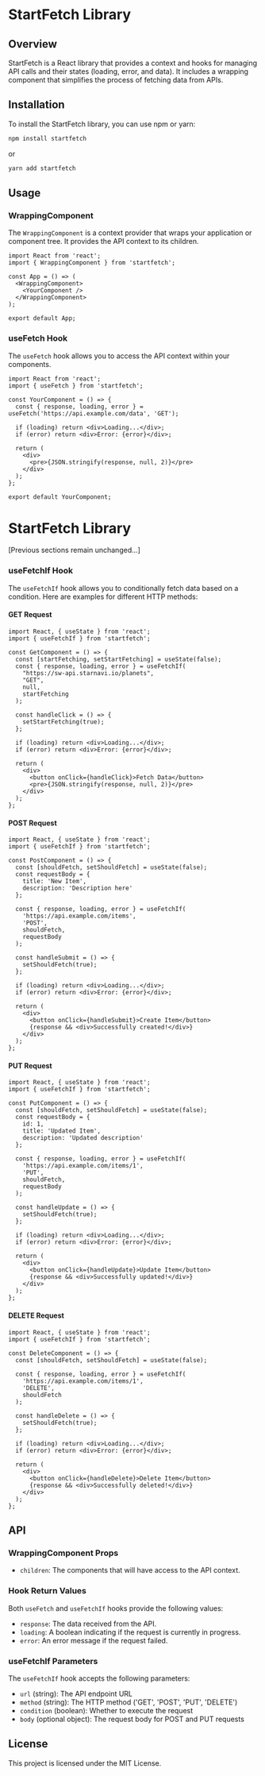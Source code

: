 # StartFetch Library

## Overview

StartFetch is a React library that provides a context and hooks for managing API calls and their states (loading, error, and data). It includes a wrapping component that simplifies the process of fetching data from APIs.

## Installation

To install the StartFetch library, you can use npm or yarn:

```bash
npm install startfetch
```

or

```bash
yarn add startfetch
```

## Usage

### WrappingComponent

The `WrappingComponent` is a context provider that wraps your application or component tree. It provides the API context to its children.

```tsx
import React from 'react';
import { WrappingComponent } from 'startfetch';

const App = () => (
  <WrappingComponent>
    <YourComponent />
  </WrappingComponent>
);

export default App;
```

### useFetch Hook

The `useFetch` hook allows you to access the API context within your components.

```tsx
import React from 'react';
import { useFetch } from 'startfetch';

const YourComponent = () => {
  const { response, loading, error } = useFetch('https://api.example.com/data', 'GET');

  if (loading) return <div>Loading...</div>;
  if (error) return <div>Error: {error}</div>;

  return (
    <div>
      <pre>{JSON.stringify(response, null, 2)}</pre>
    </div>
  );
};

export default YourComponent;
```

# StartFetch Library

[Previous sections remain unchanged...]

### useFetchIf Hook

The `useFetchIf` hook allows you to conditionally fetch data based on a condition. Here are examples for different HTTP methods:

#### GET Request

```tsx
import React, { useState } from 'react';
import { useFetchIf } from 'startfetch';

const GetComponent = () => {
  const [startFetching, setStartFetching] = useState(false);
  const { response, loading, error } = useFetchIf(
    "https://sw-api.starnavi.io/planets",
    "GET",
    null,
    startFetching
  );

  const handleClick = () => {
    setStartFetching(true);
  };

  if (loading) return <div>Loading...</div>;
  if (error) return <div>Error: {error}</div>;

  return (
    <div>
      <button onClick={handleClick}>Fetch Data</button>
      <pre>{JSON.stringify(response, null, 2)}</pre>
    </div>
  );
};
```

#### POST Request

```tsx
import React, { useState } from 'react';
import { useFetchIf } from 'startfetch';

const PostComponent = () => {
  const [shouldFetch, setShouldFetch] = useState(false);
  const requestBody = {
    title: 'New Item',
    description: 'Description here'
  };

  const { response, loading, error } = useFetchIf(
    'https://api.example.com/items',
    'POST',
    shouldFetch,
    requestBody
  );

  const handleSubmit = () => {
    setShouldFetch(true);
  };

  if (loading) return <div>Loading...</div>;
  if (error) return <div>Error: {error}</div>;

  return (
    <div>
      <button onClick={handleSubmit}>Create Item</button>
      {response && <div>Successfully created!</div>}
    </div>
  );
};
```

#### PUT Request

```tsx
import React, { useState } from 'react';
import { useFetchIf } from 'startfetch';

const PutComponent = () => {
  const [shouldFetch, setShouldFetch] = useState(false);
  const requestBody = {
    id: 1,
    title: 'Updated Item',
    description: 'Updated description'
  };

  const { response, loading, error } = useFetchIf(
    'https://api.example.com/items/1',
    'PUT',
    shouldFetch,
    requestBody
  );

  const handleUpdate = () => {
    setShouldFetch(true);
  };

  if (loading) return <div>Loading...</div>;
  if (error) return <div>Error: {error}</div>;

  return (
    <div>
      <button onClick={handleUpdate}>Update Item</button>
      {response && <div>Successfully updated!</div>}
    </div>
  );
};
```

#### DELETE Request

```tsx
import React, { useState } from 'react';
import { useFetchIf } from 'startfetch';

const DeleteComponent = () => {
  const [shouldFetch, setShouldFetch] = useState(false);
  
  const { response, loading, error } = useFetchIf(
    'https://api.example.com/items/1',
    'DELETE',
    shouldFetch
  );

  const handleDelete = () => {
    setShouldFetch(true);
  };

  if (loading) return <div>Loading...</div>;
  if (error) return <div>Error: {error}</div>;

  return (
    <div>
      <button onClick={handleDelete}>Delete Item</button>
      {response && <div>Successfully deleted!</div>}
    </div>
  );
};
```

## API

### WrappingComponent Props

- `children`: The components that will have access to the API context.

### Hook Return Values

Both `useFetch` and `useFetchIf` hooks provide the following values:

- `response`: The data received from the API.
- `loading`: A boolean indicating if the request is currently in progress.
- `error`: An error message if the request failed.

### useFetchIf Parameters

The `useFetchIf` hook accepts the following parameters:

- `url` (string): The API endpoint URL
- `method` (string): The HTTP method ('GET', 'POST', 'PUT', 'DELETE')
- `condition` (boolean): Whether to execute the request
- `body` (optional object): The request body for POST and PUT requests

## License

This project is licensed under the MIT License.

